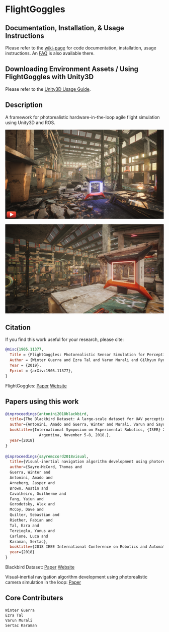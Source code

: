 # FlightGoggles

## Documentation, Installation, & Usage Instructions
Please refer to the [wiki-page](https://github.com/mit-fast/FlightGoggles/wiki) for code documentation, installation, usage instructions. An [FAQ](https://github.com/mit-fast/FlightGoggles/wiki/FAQ) is also available there.

## Downloading Environment Assets / Using FlightGoggles with Unity3D

Please refer to the [Unity3D Usage Guide](https://github.com/mit-fast/FlightGoggles/wiki/Unity3D-Usage_Guide).

## Description

A framework for photorealistic hardware-in-the-loop agile flight simulation using Unity3D and ROS.

[![Video Link](Images/Abandoned_Factory_2.jpg)](https://youtu.be/e_3Yw0uPRKE)

![](Images/Abandoned_Factory25.jpg)



## Citation
If you find this work useful for your research, please cite:
```bibtex
@misc{1905.11377,
  Title = {FlightGoggles: Photorealistic Sensor Simulation for Perception-driven Robotics using Photogrammetry and Virtual Reality},
  Author = {Winter Guerra and Ezra Tal and Varun Murali and Gilhyun Ryou and Sertac Karaman},
  Year = {2019},
  Eprint = {arXiv:1905.11377},
}
```
FlightGoggles: [Paper](https://arxiv.org/abs/1905.11377) [Website](http://flightgoggles.mit.edu)

## Papers using this work

```bibtex
@inproceedings{antonini2018blackbird,
  title={The Blackbird Dataset: A large-scale dataset for UAV perception in aggressive flight},
  author={Antonini, Amado and Guerra, Winter and Murali, Varun and Sayre-McCord, Thomas and Karaman, Sertac},
  booktitle={International Symposium on Experimental Robotics, {ISER} 2018, Buenos Aires,
               Argentina, November 5-8, 2018.},
  year={2018}
}

@inproceedings{sayremccord2018visual,
  title={Visual-inertial navigation algorithm development using photorealistic camera simulation in the loop},
  author={Sayre-McCord, Thomas and
  Guerra, Winter and
  Antonini, Amado and
  Arneberg, Jasper and
  Brown, Austin and
  Cavalheiro, Guilherme and
  Fang, Yajun and
  Gorodetsky, Alex and
  McCoy, Dave and
  Quilter, Sebastian and
  Riether, Fabian and
  Tal, Ezra and
  Terzioglu, Yunus and
  Carlone, Luca and
  Karaman, Sertac},
  booktitle={2018 IEEE International Conference on Robotics and Automation (ICRA)},
  year={2018}
}
```
Blackbird Dataset: [Paper](https://arxiv.org/abs/1810.01987) [Website](https://github.com/mit-fast/Blackbird-Dataset)

Visual-inertial navigation algorithm development using photorealistic camera simulation in the loop: [Paper](https://doi.org/10.1109/icra.2018.8460692)

## Core Contributers

```
Winter Guerra
Ezra Tal
Varun Murali
Sertac Karaman
```
